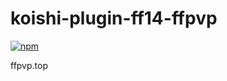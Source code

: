 # koishi-plugin-ff14-ffpvp

[![npm](https://img.shields.io/npm/v/koishi-plugin-ff14-ffpvp?style=flat-square)](https://www.npmjs.com/package/koishi-plugin-ff14-ffpvp)

ffpvp.top
